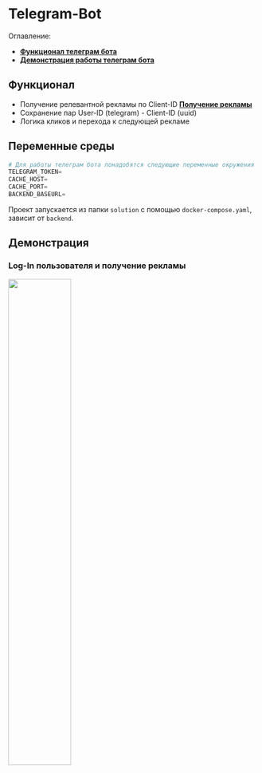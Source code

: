 # Telegram-Bot

Оглавление:
* **[Функционал телеграм бота](#функционал)**
* **[Демонстрация работы телеграм бота](#демонстрация)**

## Функционал

- Получение релевантной рекламы по Client-ID **[Получение рекламы](#log-in-пользователя-и-получение-рекламы)**
- Сохранение пар User-ID (telegram) - Client-ID (uuid)
- Логика кликов и перехода к следующей рекламе 

## Переменные среды

```python
# Для работы телеграм бота понадобятся следующие переменные окружения
TELEGRAM_TOKEN=
CACHE_HOST=
CACHE_PORT=
BACKEND_BASEURL=
```
Проект запускается из папки `solution` с помощью `docker-compose.yaml`, зависит от `backend`.

## Демонстрация

### Log-In пользователя и получение рекламы

<img src="./gitlab_resources/telegram_bot_promo.gif" width="50%">